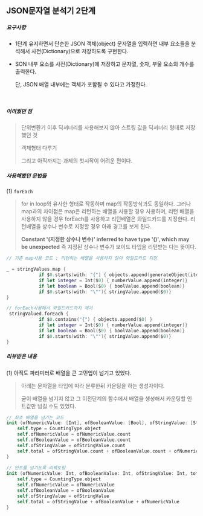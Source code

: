 ## JSON문자열 분석기 2단계



##### 요구사항 

- 1단계 유지하면서 단순한 JSON 객체(object) 문자열을 입력하면 내부 요소들을 분석해서 사전(Dictionary)으로 저장하도록 구현한다.

- SON 내부 요소를 사전(Dictionary)에 저장하고 문자열, 숫자, 부울 요소의 개수를 출력한다.

  단, JSON 배열 내부에는 객체가 포함될 수 있다고 가정한다.

  ​

##### 어려웠던 점

> 단위변환기 이후 딕셔너리를 사용해보지 않아 스트링 값을 딕셔너리 형태로 저장했던 것
>
> 객체형태 다루기
>
> 그리고 아직까지는 과제의 첫시작이 어려운 편이다.



##### 사용해봤던 문법들

(1) `forEach` 

> for in loop와 유사한 형태로 작동하며 map의 작동방식과도 동일하다. 그러나 map과의 차이점은 map은 리턴하는 배열을 사용할 경우 사용하며, 리턴 배열을 사용하지 않을 경우 forEach를 사용하고 리턴배열은 와일드카드를 지정한다.
> 리턴배열을 상수나 변수로 지정할 경우 아래 경고를 보게 된다.
>
> **Constant '(지정한 상수나 변수)' inferred to have type '()', which may be unexpected**
> 즉 지정된 상수나 변수가 보이드 타입을 리턴받는 다는 뜻이다.

```swift
// 기존 map사용 코드 : 리턴하는 배열을 사용하지 않아 와일드카드 지정 

_ = stringValues.map {
            if $0.starts(with: "{") { objects.append(generateObject(items: generateObjectElements($0))) }
            if let integer = Int($0) { numberValue.append(integer)}
            if let boolean = Bool($0) { boolValue.append(boolean)}
            if $0.starts(with: "\""){ stringValue.append($0)}
}

// forEach사용해서 와일드카드까지 제거
 stringValued.forEach {
            if $0.contains("{") { objects.append($0) }
            if let integer = Int($0) { numberValue.append(integer)}
            if let boolean = Bool($0) { boolValue.append(boolean)}
            if $0.starts(with: "\""){ stringValue.append($0)}
}
```



##### 리뷰받은 내용

(1) 아직도 파라미터로 배열을 큰 고민업이 넘기고 있었다.

> 아래는 문자열을 타입에 따라 분류한뒤 카운팅을 하는 생성자이다.
>
> 굳이 배열을 넘기지 않고 그 이전단계의 함수에서 배열을 생성해서 카운팅할 인트값만 넘길 수도 있었다.

```swift
// 최초 배열을 넘기는 코드
init (ofNumericValue: [Int], ofBooleanValue: [Bool], ofStringValue: [String], total: Int) {
    self.type = CountingType.object
    self.ofNumericValue = ofNumericValue.count
    self.ofBooleanValue = ofBooleanValue.count
    self.ofStringValue = ofStringValue.count
    self.total = ofStringValue.count + ofBooleanValue.count + ofNumericValue.count
}
    
// 인트를 넘기도록 리팩토링
init (ofNumericValue: Int, ofBooleanValue: Int, ofStringValue: Int, total: Int) {
    self.type = CountingType.object
    self.ofNumericValue = ofNumericValue
    self.ofBooleanValue = ofBooleanValue
    self.ofStringValue = ofStringValue
    self.total = ofStringValue + ofBooleanValue + ofNumericValue
}
    
```


